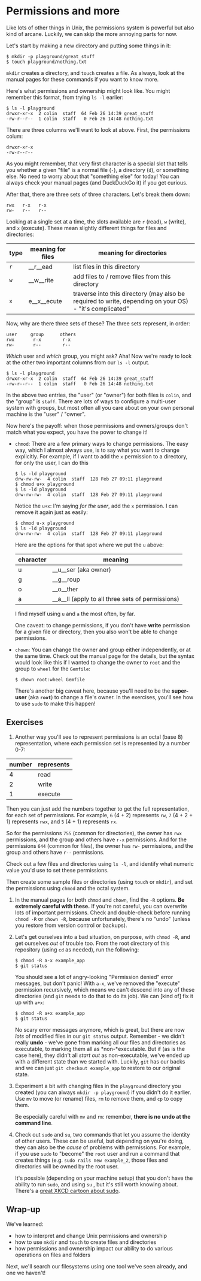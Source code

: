 # Permissions and more

Like lots of other things in Unix, the permissions system is powerful but also kind of arcane.
Luckily, we can skip the more annoying parts for now.

Let's start by making a new directory and putting some things in it:

```shell
$ mkdir -p playground/great_stuff
$ touch playground/nothing.txt
```

`mkdir` creates a directory, and `touch` creates a file.
As always, look at the manual pages for these commands if you want to know more.

Here's what permissions and ownership might look like.
You might remember this format, from trying `ls -l` earlier:

```shell
$ ls -l playground
drwxr-xr-x  2 colin  staff  64 Feb 26 14:39 great_stuff
-rw-r--r--  1 colin  staff   0 Feb 26 14:48 nothing.txt
```

There are three columns we'll want to look at above.
First, the permissions colum:

```shell
drwxr-xr-x
-rw-r--r--
```

As you might remember, that very first character is a special slot that tells you whether a given "file" is a normal file (`-`), a directory (`d`), or something else.
No need to worry about that "something else" for today!
You can always check your manual pages (and DuckDuckGo it) if you get curious.

After that, there are three sets of three characters.
Let's break them down:

```shell
rwx   r-x   r-x
rw-   r--   r--
```

Looking at a single set at a time, the slots available are `r` (read), `w` (write), and `x` (execute).
These mean slightly different things for files and directories:

| type | meaning for files | meaning for directories |
|---|---|---|
| `r` | __r__ead | list files in this directory |
| `w` | __w__rite | add files to / remove files from this directory |
| `x` | e__x__ecute | traverse into this directory (may also be required to write, depending on your OS) - "it's complicated" |

Now, why are there three sets of these?
The three sets represent, in order:

```shell
user     group      others
rwx       r-x        r-x
rw-       r--        r--
```

*Which* user and *which* group, you might ask?
Aha!
Now we're ready to look at the other two important columns from our `ls -l` output.

```shell
$ ls -l playground
drwxr-xr-x  2 colin  staff  64 Feb 26 14:39 great_stuff
-rw-r--r--  1 colin  staff   0 Feb 26 14:48 nothing.txt
```

In the above two entries, the "user" (or "owner") for both files is `colin`, and the "group" is `staff`.
There are lots of ways to configure a multi-user system with groups, but most often all you care about on your own personal machine is the "user" / "owner".

Now here's the payoff: when those permissions and owners/groups don't match what you expect, you have the power to change it!

- `chmod`: There are a few primary ways to change permissions.
  The easy way, which I almost always use, is to say what you want to change explicitly.
  For example, if I want to add the `x` permission to a directory, for only the user, I can do this

  ```shell
  $ ls -ld playground
  drw-rw-rw-  4 colin  staff  128 Feb 27 09:11 playground
  $ chmod u+x playground
  $ ls -ld playground
  drw-rw-rw-  4 colin  staff  128 Feb 27 09:11 playground
  ```

  Notice the `u+x`: I'm saying *for the user*, add the `x` permission.
  I can remove it again just as easily:

  ```shell
  $ chmod u-x playground
  $ ls -ld playground
  drw-rw-rw-  4 colin  staff  128 Feb 27 09:11 playground
  ```

  Here are the options for that spot where we put the `u` above:

  | character | meaning |
  |---|---|
  | u | __u__ser (aka owner) |
  | g | __g__roup |
  | o | __o__ther |
  | a | __a__ll (apply to all three sets of permissions) |

  I find myself using `u` and `a` the most often, by far.

  One caveat: to change permissions, if you don't have __write__ permission for a given file or directory, then you also won't be able to change permissions.


- `chown`: You can change the owner and group either independently, or at the same time.
  Check out the manual page for the details, but the syntax would look like this if I wanted to change the owner to `root` and the group to `wheel` for the `Gemfile`:

   ```shell
   $ chown root:wheel Gemfile
   ```

   There's another big caveat here, because you'll need to be the __super-user__ (aka __`root`__) to change a file's owner.
   In the exercises, you'll see how to use `sudo` to make this happen!



## Exercises

1. Another way you'll see to represent permissions is an octal (base 8) representation, where each permission set is represented by a number 0-7:

  | number | represents |
  |---|---|
  | 4 | read |
  | 2 | write |
  | 1 | execute |

  Then you can just add the numbers together to get the full representation, for each set of permissions.
  For example, `6` (4 + 2) represents `rw`, `7` (4 + 2 + 1) represents `rwx`, and `5` (4 + 1) represents `rx`.

  So for the permissions `755` (common for directories), the owner has `rwx` permissions, and the group and others have `r-x` permissions.
  And for the permissions `644` (common for files), the owner has `rw-` permissions, and the group and others have `r--` permissions.

  Check out a few files and directories using `ls -l`, and identify what numeric value you'd use to set these permissions.

  Then create some sample files or directories (using `touch` or `mkdir`), and set the permissions using `chmod` and the octal system.

1. In the manual pages for both `chmod` and `chown`, find the `-R` options.
   __Be extremely careful with these.__
   If you're not careful, you can overwrite lots of important permissions.
   Check and double-check before running `chmod -R` or `chown -R`, because unfortunately, there's no "undo" (unless you restore from version control or backups).

1. Let's get ourselves into a bad situation, on purpose, with `chmod -R`, and get ourselves *out* of trouble too.
   From the root directory of this repository (using `cd` as needed), run the following:

   ```shell
   $ chmod -R a-x example_app
   $ git status
   ```

   You should see a lot of angry-looking "Permission denied" error messages, but don't panic!
   With `a-x`, we've removed the "execute" permission recursively, which means we can't descend into any of these directories (and `git` needs to do that to do its job).
   We can [kind of] fix it up with `a+x`:

   ```shell
   $ chmod -R a+x example_app
   $ git status
   ```

   No scary error messages anymore, which is great, but there are now *lots* of modified files in our `git status` output.
   Remember - we didn't really __undo__ - we've gone from marking all our files and directories as executable, to marking them all as *non-*executable.
   But if (as is the case here), they didn't all *start out* as non-executable, we've ended up with a different state than we started with.
   Luckily, `git` has our backs and we can just `git checkout example_app` to restore to our original state.

1. Experiment a bit with changing files in the `playground` directory you created (you can always `mkdir -p playground`) if you didn't do it earlier.
   Use `mv` to move (or rename) files, `rm` to remove them, and `cp` to copy them.

   Be especially careful with `mv` and `rm`: remember, __there is no undo at the command line__.

1. Check out `sudo` and `su`, two commands that let you assume the identity of other users.
   These can be useful, but depending on you're doing, they can also be the *cause* of problems with permissions.
   For example, if you use `sudo` to "become" the `root` user and run a command that creates things (e.g. `sudo rails new example_2`, those files and directories will be owned by the root user.

   It's possible (depending on your machine setup) that you don't have the ability to run `sudo`, and using `su` , but it's still worth knowing about.
   There's a [great XKCD cartoon about sudo][xkcd_sudo].


## Wrap-up

We've learned:

- how to interpret and change Unix permissions and ownership
- how to use `mkdir` and `touch` to create files and directories
- how permissions and ownership impact our ability to do various operations on files and folders

Next, we'll search our filesystems using one tool we've seen already, and one we haven't!

[xkcd_sudo]: https://www.xkcd.com/149/
